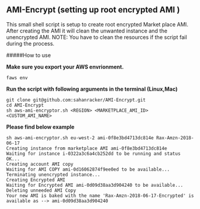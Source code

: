 

## AMI-Encrypt (setting up root encrypted AMI )
This small shell script is setup to create root encrypted Market place AMI.
After creating the AMI it will clean the unwanted instance and the unencrypted AMI.
NOTE: You have to clean the resources if the script fail during the process.

#####How to use

**Make sure you export your AWS envrionment.**
```
faws env
```
**Run the script with following arguments in the terminal (Linux,Mac)**
```
git clone git@github.com:sahanracker/AMI-Encrypt.git
cd AMI-Encrypt
sh aws-ami-encryptor.sh <REGION> <MARKETPLACE_AMI_ID> <CUSTOM_AMI_NAME>
```

**Please find below example**
```
sh aws-ami-encryptor.sh eu-west-2 ami-0f8e3bd4713dc814e Rax-Amzn-2018-06-17
Creating instance from marketplace AMI ami-0f8e3bd4713dc814e
Waiting for instance i-0322a3c6a4cb252dd to be running and status OK...
Creating account AMI copy
Waiting for AMI COPY ami-0d16062874f9ee0ed to be available...
Terminating unencrypted instance...
Creating Encrypted AMI
Waiting for Encrypted AMI ami-0d09d38aa3d904240 to be available...
Deleting unneeded AMI Copy
Your new AMI is baked with the name 'Rax-Amzn-2018-06-17-Encrypted' is available as --> ami-0d09d38aa3d904240
```
